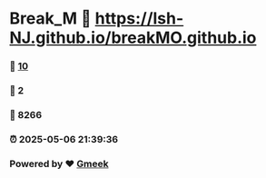 # Break_M :link: https://lsh-NJ.github.io/breakMO.github.io 
### :page_facing_up: [10](https://lsh-NJ.github.io/breakMO.github.io/tag.html) 
### :speech_balloon: 2 
### :hibiscus: 8266 
### :alarm_clock: 2025-05-06 21:39:36 
### Powered by :heart: [Gmeek](https://github.com/Meekdai/Gmeek)
